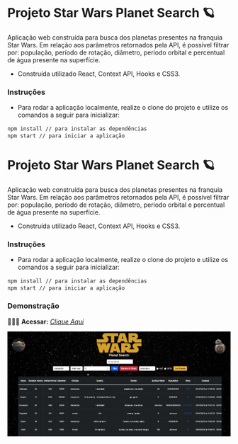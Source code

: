 # Projeto Star Wars Planet Search 🪐

Aplicação web construída para busca dos planetas presentes na franquia Star Wars. 
Em relação aos parâmetros retornados pela API, é possível filtrar por: população, período de rotação, diâmetro, período orbital e percentual de água presente na superfície.

* Construída utilizado React, Context API, Hooks e CSS3.

### Instruções

- Para rodar a aplicação localmente, realize o clone do projeto e utilize os comandos a seguir para inicializar:

```
npm install // para instalar as dependências
npm start // para iniciar a aplicação
```
# Projeto Star Wars Planet Search 🪐

Aplicação web construída para busca dos planetas presentes na franquia Star Wars. Em relação aos parâmetros retornados pela API, é possível filtrar por: população, período de rotação, diâmetro, período orbital e percentual de água presente na superfície.

* Construída utilizado React, Context API, Hooks e CSS3.

### Instruções

- Para rodar a aplicação localmente, realize o clone do projeto e utilize os comandos a seguir para inicializar:

```
npm install // para instalar as dependências
npm start // para iniciar a aplicação
```

### Demonstração

👨🏻‍💻 **Acessar:** _[Clique Aqui](https://star-wars-planets-search-felmartins1985.vercel.app/)_

<p align="center">
  <img src="https://github.com/guilherme-ac-fernandes/starwars-planets-search/blob/main/starwars-planets-search.png" alt="Star Wars Planets Search Gif - Demostração"/>
</p>
